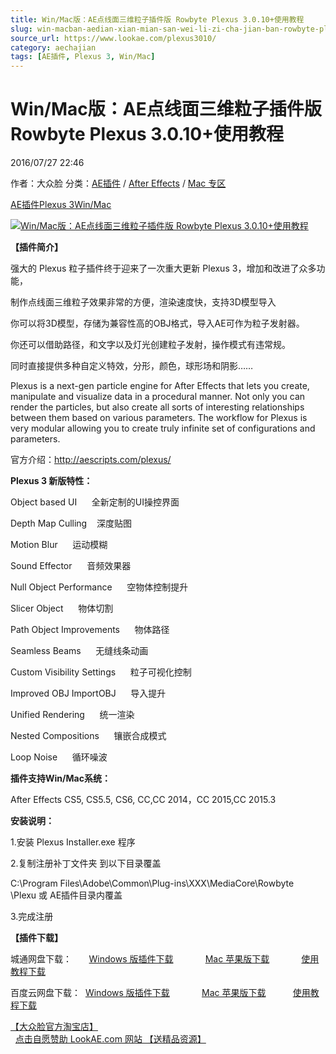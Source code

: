 ```yaml
---
title: Win/Mac版：AE点线面三维粒子插件版 Rowbyte Plexus 3.0.10+使用教程
slug: win-macban-aedian-xian-mian-san-wei-li-zi-cha-jian-ban-rowbyte-plexus-3-0-10-shi-yong-jiao-cheng
source_url: https://www.lookae.com/plexus3010/
category: aechajian
tags: [AE插件, Plexus 3, Win/Mac]
---
```

# Win/Mac版：AE点线面三维粒子插件版 Rowbyte Plexus 3.0.10+使用教程

2016/07/27 22:46

作者：大众脸
分类：[AE插件](https://www.lookae.com/after-effects/aechajian/) / [After Effects](https://www.lookae.com/after-effects/) / [Mac 专区](https://www.lookae.com/mac-osx/)

[AE插件](https://www.lookae.com/tag/ae%e6%8f%92%e4%bb%b6/)[Plexus 3](https://www.lookae.com/tag/plexus-3/)[Win/Mac](https://www.lookae.com/tag/winmac/)

[![Win/Mac版：AE点线面三维粒子插件版 Rowbyte Plexus 3.0.10+使用教程](https://www.lookae.com/wp-content/uploads/2016/07/plexus-3.jpg "Win/Mac版：AE点线面三维粒子插件版 Rowbyte Plexus 3.0.10+使用教程-LookAE.com")](https://www.lookae.com/wp-content/uploads/2016/07/plexus-3.jpg)

**【插件简介】**

强大的 Plexus 粒子插件终于迎来了一次重大更新 Plexus 3，增加和改进了众多功能，

制作点线面三维粒子效果非常的方便，渲染速度快，支持3D模型导入

你可以将3D模型，存储为兼容性高的OBJ格式，导入AE可作为粒子发射器。

你还可以借助路径，和文字以及灯光创建粒子发射，操作模式有违常规。

同时直接提供多种自定义特效，分形，颜色，球形场和阴影……

Plexus is a next-gen particle engine for After Effects that lets you create, manipulate and visualize data in a procedural manner. Not only you can render the particles, but also create all sorts of interesting relationships between them based on various parameters. The workflow for Plexus is very modular allowing you to create truly infinite set of configurations and parameters.

官方介绍：http://aescripts.com/plexus/

**Plexus 3 新版特性：**

Object based UI      全新定制的UI操控界面

Depth Map Culling    深度贴图

Motion Blur      运动模糊

Sound Effector      音频效果器

Null Object Performance      空物体控制提升

Slicer Object      物体切割

Path Object Improvements      物体路径

Seamless Beams      无缝线条动画

Custom Visibility Settings      粒子可视化控制

Improved OBJ ImportOBJ      导入提升

Unified Rendering      统一渲染

Nested Compositions      镶嵌合成模式

Loop Noise      循环噪波

**插件支持Win/Mac系统：**

After Effects CS5, CS5.5, CS6, CC,CC 2014，CC 2015,CC 2015.3

**安装说明：**

1.安装 Plexus Installer.exe 程序

2.复制注册补丁文件夹 到以下目录覆盖

C:\Program Files\Adobe\Common\Plug-ins\XXX\MediaCore\Rowbyte  
\Plexu 或 AE插件目录内覆盖

3.完成注册

**【插件下载】**

城通网盘下载：       [Windows 版插件下载](http://lookae.ctfile.com/fs/UWQ154455724)             [Mac 苹果版下载](http://lookae.ctfile.com/fs/ZRT154455727)             [使用教程下载](http://lookae.ctfile.com/fs/ZI4154455817)

百度云网盘下载：  [Windows 版插件下载](https://pan.baidu.com/s/1gfAvhGv)             [Mac 苹果版下载](https://pan.baidu.com/s/1slRBETR)           [使用教程下载](https://pan.baidu.com/s/1hsvzYvi)

[【大众脸官方淘宝店】](https://lookae.taobao.com/)                [点击自愿赞助 LookAE.com 网站 【送精品资源】](https://www.lookae.com/sponsor/)

